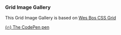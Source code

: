 ### Grid Image Gallery

This Grid Image Gallery is based on [Wes Bos CSS Grid](https://cssgrid.io/)


[(:fire:) The CodePen pen](https://codepen.io/htirawi/pen/EeePgJ)

